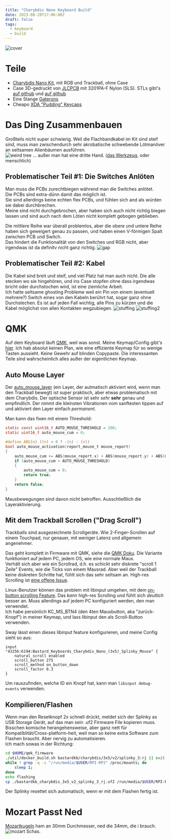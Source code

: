 ```yaml
---
title: "Charybdis Nano Keyboard Build"
date: 2023-08-20T17:06:00Z
draft: false
tags:
  - keyboard
  - build
---
```


![cover](cover.jpg)

# Teile
- [Charybdis Nano Kit](https://bastardkb.com/product/charybdis-nano-kit/), mit RGB und Trackball, ohne Case
- Case 3D-gedruckt von [JLCPCB](https://jlcpcb.com/) mit 3201PA-F Nylon (SLS). STLs gibt's [auf github](https://github.com/Bastardkb/Charybdis/tree/main/files/3x5%20nano) und [auf github](https://github.com/Bastardkb/Skeletyl/tree/main/V4)
- Eine Stange [Gaterons](https://www.gateron.co/products/gateron-g-pro-2-0-switch-set?_pos=3&_sid=c316e5d73&_ss=r)
- Cheapo [XDA "Pudding" Keycaps](https://www.amazon.co.jp/gp/product/B0BN5P62ML/ref=ppx_yo_dt_b_asin_title_o00_s00?ie=UTF8&th=1)

# Das Ding Zusammenbauen
Großteils nicht super schwierig. Weil die Flachbandkabel im Kit sind steif sind, muss man zwischendurch sehr akrobatische schwebende Lötmanöver an seltsamen Alienbäumen ausführen.  
![weird tree](weird_tree.jpg)
... außer man hat eine dritte Hand. ([das Werkzeug](https://duckduckgo.com/?t=ffab&q=soldering+helping+hands&iax=images&ia=images), oder menschlich)  

## Problematischer Teil #1: Die Switches Anlöten
Man muss die PCBs zurechtbiegen während man die Switches anlötet.  
Die PCBs sind extra-dünn damit das möglich ist.  
Sie sind allerdings keine echten flex PCBs, und fühlen sich and als würden sie dabei durchbrechen.  
Meine sind nicht durchgebrochen, aber haben sich auch nicht richtig biegen lassen und sind auch nach dem Löten nicht komplett gebogen geblieben.  

Die mittlere Reihe war überall problemlos, aber die obere und untere Reihe haben sich geweigert genau zu passen, und haben einen V-förmigen Spalt zwischen PCB und Switch.  
Das hindert die Funktionalität von den Switches und RGB nicht, aber irgendwas ist da definitv nicht ganz richtig. 
![gap](gap2.jpg)

## Problematischer Teil #2: Kabel
Die Kabel sind breit und steif, und viel Platz hat man auch nicht. Die alle stecken wo sie hingehören, und ins Case stopfen ohne dass irgendwas bricht oder durchstochen wird, ist eine ziemliche Arbeit.  
Ich hatte seltsame ghosting Probleme weil ein Pin von einem (eventuell mehrere?) Switch eines von den Kabeln berührt hat, sogar ganz ohne Durchstechen. Es ist auf jeden Fall wichtig, alle Pins zu kürzen und die Kabel möglichst von allen Kontakten wegzubiegen. 
![stuffing](stuffing.jpg)
![stuffing2](stuffing2.jpg)

# QMK
Auf dem Keyboard läuft [QMK](https://qmk.fm/), weil was sonst. Meine Keymap/Config gibt's [hier](https://github.com/Rouji/Charybdis-QMK). 
Ich hab absolut keinen Plan, wie eine effiziente Keymap für so wenige Tasten aussieht. Keine Gewehr auf blinden Copypaste. Die interessanten Teile sind wahrscheinlich alles außer der eigentlichen Keymap.

## Auto Mouse Layer
Der [auto_mouse_layer](https://github.com/qmk/qmk_firmware/blob/master/docs/feature_pointing_device.md#automatic-mouse-layer-idpointing-device-auto-mouse) (ein Layer, der autmatisch aktiviert wird, wenn man den Trackball bewegt) ist super praktisch, aber etwas problematisch mit dem Charybdis.
Der optische Sensor ist sehr *sehr* **sehr** genau und empfindlich. Der nimmt die kleinsten Vibrationen vom sanftesten tippen auf und aktiviert den Layer einfach *permanent*.  

Man kann das fixen mit einem Threshold:  
```C
static const uint16_t AUTO_MOUSE_THRESHOLD = 200;
static uint16_t auto_mouse_cum = 0;

#define ABS(n) ((n) < 0 ? -(n) : (n))
bool auto_mouse_activation(report_mouse_t mouse_report)
{
    auto_mouse_cum += ABS(mouse_report.x) + ABS(mouse_report.y) + ABS(mouse_report.h) + ABS(mouse_report.v);
    if (auto_mouse_cum > AUTO_MOUSE_THRESHOLD)
    {
        auto_mouse_cum = 0;
        return true;
    }
    return false;
}
```
Mausbewegungen sind davon nicht betroffen. Ausschließlich die Layeraktivierung. 

## Mit dem Trackball Scrollen ("Drag Scroll")
Trackballs sind ausgezeichnete Scrollgeräte. Wie 2-Finger-Scrollen auf einem Touchpad, nur genauer, mit weniger Latenz und allgemein angenehmer.  

Das geht komplett in Firmware mit QMK, siehe die [QMK Doku](https://github.com/qmk/qmk_firmware/blob/master/docs/feature_pointing_device.md#drag-scroll-or-mouse-scroll). 
Die Variante funktioniert auf jedem PC, jedem OS, wie eine normale Maus.  
Verhält sich aber wie ein Scrollrad, d.h. es schickt sehr diskrete "scroll 1 Zeile" Events, wie die Ticks von einem Mausrad. Aber weil der Trackball keine diskreten Schritte hat, fühlt sich das sehr seltsam an. High-res Scrolling ist [eine offene Issue](https://github.com/qmk/qmk_firmware/issues/17585). 

Linux-Benutzer können das problem mit libinput umgehen, mit dem [on-button scrolling Feature](https://wayland.freedesktop.org/libinput/doc/latest/scrolling.html#button-scrolling). Das *kann* high-res Scrolling und fühlt sich *deutlich* besser an.
Muss allerdings auf jedem PC konfiguriert werden, den man verwendet.  
Ich habe persönlich KC_MS_BTN4 (den 4ten Mausbutton, aka "zurück-Knopf") in meiner Keymap, und lass libinput den als Scroll-Button verwenden.  

Sway lässt einen dieses libinput feature konfigurieren, und meine Config sieht so aus:  
```
input "43256:6194:Bastard_Keyboards_Charybdis_Nano_(3x5)_Splinky_Mouse" {
    natural_scroll enabled
    scroll_button 275
    scroll_method on_button_down
    scroll_factor 0.3
}
```
Um rauszufinden, welche ID ein Knopf hat, kann man `libinput debug-events` verwenden.

## Kompilieren/Flashen
Wenn man den Resetknopf 2x schnell drückt, meldet sich der Splinky as USB Storage Gerät, auf das man sein .uf2 Firmware File kopieren muss.  
Bisschen komische herangehensweise, aber ganz nett für Kompatiblität/Cross-platform-heit, weil man so keine extra Software zum Flashen braucht. Aber nervig zu automatisieren.  
Ich mach sowas in der Richtung:
```bash
cd $HOME/qmk_firmware
./util/docker_build.sh bastardkb/charybdis/3x5/v2/splinky_3:rj || exit 1
while ! grep -q -s "/run/media/$USER/RPI-RP2" /proc/mounts; do
    sleep 1;
done
echo flashing
cp ./bastardkb_charybdis_3x5_v2_splinky_3_rj.uf2 /run/media/$USER/RPI-RP2
```
Der Splinky resettet sich automatisch, wenn er mit dem Flashen fertig ist. 

# Mozart Passt Ned
[Mozartkugeln](https://en.wikipedia.org/wiki/Mozartkugel) ham an 30mm Durchmesser, ned die 34mm, die i brauch. 
![mozart](mozart.jpg)
Schas.
